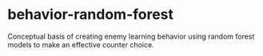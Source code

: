 # behavior-random-forest
Conceptual basis of creating enemy learning behavior using random forest models to make an effective counter choice.
